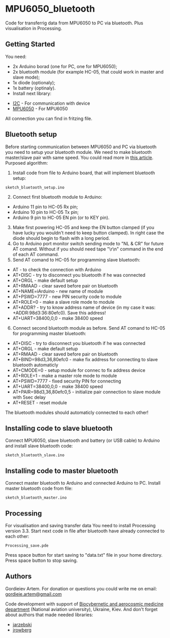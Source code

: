 # MPU6050_bluetooth
Code for transferrig data from MPU6050 to PC via bluetooth. Plus visualisation in Processing.

## Getting Started
You need:
- 2x Arduino borad (one for PC, one for MPU6050);
- 2x bluetooth module (for example HC-05, that could work in master and slave mode);
- 1x diode (optionaly);
- 1x battery (optinaly).
- Install next library:
* [I2C](https://github.com/jrowberg/i2cdevlib) - For communication with device
* [MPU6050](https://github.com/jarzebski/Arduino-MPU6050) - For MPU6050

All connection you can find in fritzing file.

## Bluetooth setup
Before starting communication between MPU6050 and PC via bluetooth you need to setup your bluetooth module. We need to make bluetooth master/slave pair with same speed. You could read more in [this article](http://electricdiylab.com/how-to-set-at-command-mode-for-hc-05-bluetooth-module/). Purposed algorithm:
1. Install code from file to Arduino board, that will implement bluetooth setup:
```
sketch_bluetooth_setup.ino
```
2. Connect first bluetooth module to Arduino:
- Arduino 11 pin to HC-05 Rx pin;
- Arduino 10 pin to HC-05 Tx pin;
- Arduino 9 pin to HC-05 EN pin (or to KEY pin).
3. Make first powering HC-05 and keep the EN button clamped (if you have lucky you wouldn't need to keep button clamped). In right case the diode should begin to flash with a long period.
4. Go to Arduino port monitor switch sending mode to "NL & CR" for future AT comand. Without if you should need tape "\r\n" command in the end of each AT command.
5. Send AT comand to HC-05 for programming slave bluetooth:
* AT - to check the connection with Arduino
* AT+DISC - try to disconnect you bluetooth if he was connected
* AT+ORGL - make default setup
* AT+RMAAD - clear saved before pair on bluetooth
* AT+NAME=iArduino - new name of module
* AT+PSWD=7777 - new PIN security code to module
* AT+ROLE=0 - make a slave role mode to module
* AT+ADDR? - try to know address name of device (in my case it was: +ADDR:98d3:36:80efc0). Save this address!
* AT+UART=38400,0,0 - make 38400 speed
6. Connect second bluetooth module as before. Send AT comand to HC-05 for programming master bluetooth:
* AT+DISC - try to disconnect you bluetooth if he was connected
* AT+ORGL - make default setup
* AT+RMAAD - clear saved before pair on bluetooth
* AT+BIND=98d3,36,80efc0 - make fix address for connecting to slave bluetooth automaticly
* AT+CMODE=0 - setup module for connec to fix address device
* AT+ROLE=1 - make a master role mode to module
* AT+PSWD=7777 - fixed security PIN for connecting
* AT+UART=38400,0,0 - make 38400 speed
* AT+PAIR=98d3,36,80efc0,5 - initialize pair connection to slave module with 5sec delay
* AT+RESET - reset module

The bluetooth modules should automaticly connected to each other!

## Installing code to slave bluetooth
Connect MPU6050, slave bluetooth and battery (or USB cable) to Arduino and install slave bluetooth code:
```
sketch_bluetooth_slave.ino
```

## Installing code to master bluetooth
Connect master bluetooth to Arduino and connected Arduino to PC. Install master bluetooth code from file:
```
sketch_bluetooth_master.ino
```

## Processing
For visualisation and saving transfer data You need to install Processing version 3.3. Start next code in file after bluetooth have already connected to each other:
```
Processing_save.pde
```
Press space button for start saving to "data.txt" file in your home directory. Press space button to stop saving.

## Authors
Gordieiev Artem. For donation or questions you could write me on email: gordieie.artem@gmail.com

Code development with support of [Biocybernetic and aerocosmic medicine department](http://bikam.kiev.ua/) (National aviation university), Ukraine, Kiev.
And don't forget about authors that made needed libraries:
* [jarzebski](https://github.com/jrowberg/i2cdevlib)
* [jrowberg](https://github.com/jarzebski/Arduino-MPU6050)
